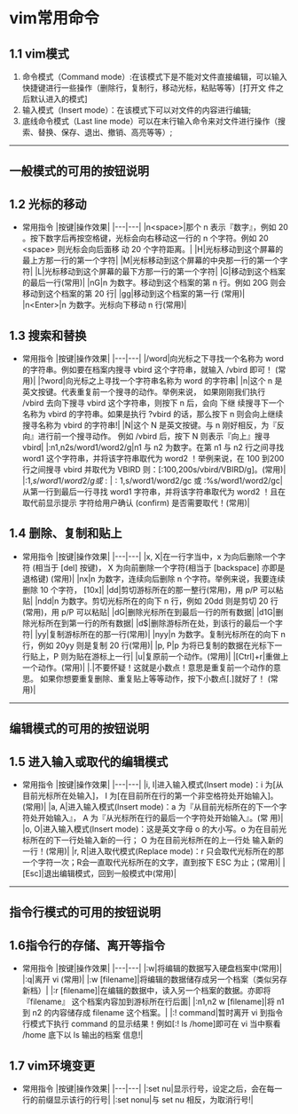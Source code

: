 # vim常用命令

## 1.1 vim模式

1. 命令模式（Command mode）:在该模式下是不能对文件直接编辑，可以输入快捷键进行一些操作（删除行，复制行，移动光标，粘贴等等）[打开文      件之后默认进入的模式]  
2. 输入模式（Insert mode）：在该模式下可以对文件的内容进行编辑;
3. 底线命令模式（Last line mode）可以在末行输入命令来对文件进行操作（搜索、替换、保存、退出、撤销、高亮等等）;
  
---

## 一般模式的可用的按钮说明

## 1.2 光标的移动

* 常用指令
  |按键|操作效果|
  |---|---|
  |n\<space\>|那个 n 表示『数字』，例如 20 。按下数字后再按空格键，光标会向右移动这一行的 n 个字符。例如 20 <space\> 则光标会向后面移    动 20 个字符距离。|
  |H|光标移动到这个屏幕的最上方那一行的第一个字符|
  |M|光标移动到这个屏幕的中央那一行的第一个字符|
  |L|光标移动到这个屏幕的最下方那一行的第一个字符|
  |G|移动到这个档案的最后一行(常用)|
  |nG|n 为数字。移动到这个档案的第 n 行。例如 20G 则会移动到这个档案的第 20 行|
  |gg|移动到这个档案的第一行 (常用)|
  |n\<Enter\>|n 为数字。光标向下移动 n 行(常用)|

## 1.3 搜索和替换

* 常用指令
  |按键|操作效果|
  |---|---|
  |/word|向光标之下寻找一个名称为 word 的字符串。例如要在档案内搜寻 vbird 这个字符串，就输入 /vbird 即可！ (常用)|
  |?word|向光标之上寻找一个字符串名称为 word 的字符串|
  |n|这个 n 是英文按键。代表重复前一个搜寻的动作。举例来说， 如果刚刚我们执行 /vbird 去向下搜寻 vbird 这个字符串，则按下 n 后，会向    下继 续搜寻下一个名称为 vbird 的字符串。如果是执行 ?vbird 的话，那么按下 n 则会向上继续搜寻名称为 vbird 的字符串!|
  |N|这个 N 是英文按键。与 n 刚好相反，为『反向』进行前一个搜寻动作。 例如 /vbird 后，按下 N 则表示『向上』搜寻 vbird|
  |:n1,n2s/word1/word2/g|n1 与 n2 为数字。在第 n1 与 n2 行之间寻找 word1 这个字符串，并将该字符串取代为 word2 ！举例来说，在 100    到200 行之间搜寻 vbird 并取代为 VBIRD 则：[:100,200s/vbird/VBIRD/g]。(常用)|
  |:1,$s/word1/word2/g 或 :%s/word1/word2/g|从第一行到最后一行寻找 word1 字符串，并将该字符串取代为 word2 ！(常用)|
  |:1,$s/word1/word2/gc 或 :%s/word1/word2/gc|从第一行到最后一行寻找 word1 字符串，并将该字符串取代为 word2 ！且在取代前显示提示    字符给用户确认 (confirm) 是否需要取代！(常用)|

## 1.4 删除、复制和贴上

* 常用指令
  |按键|操作效果|
  |---|---|
  |x, X|在一行字当中，x 为向后删除一个字符 (相当于 [del] 按键)， X 为向前删除一个字符(相当于 [backspace] 亦即是退格键) (常用)|
  |nx|n 为数字，连续向后删除 n 个字符。举例来说，我要连续删除 10 个字符， [10x]|
  |dd|剪切游标所在的那一整行(常用)，用 p/P 可以粘贴|
  |ndd|n 为数字。剪切光标所在的向下 n 行，例如 20dd 则是剪切 20 行(常用)，用 p/P 可以粘贴|
  |dG|删除光标所在到最后一行的所有数据|
  |d1G|删除光标所在到第一行的所有数据|
  |d$|删除游标所在处，到该行的最后一个字符|
  |yy|复制游标所在的那一行(常用)|
  |nyy|n 为数字。复制光标所在的向下 n 行，例如 20yy 则是复制 20 行(常用)|
  |p, P|p 为将已复制的数据在光标下一行贴上，P 则为贴在游标上一行|
  |u|复原前一个动作。(常用)|
  |[Ctrl]+r|重做上一个动作。(常用)|
  |.|不要怀疑！这就是小数点！意思是重复前一个动作的意思。 如果你想要重复删除、重复贴上等等动作，按下小数点[.]就好了！ (常用)|
  
---
  
## 编辑模式的可用的按钮说明

## 1.5 进入输入或取代的编辑模式

* 常用指令
  |按键|操作效果|
  |---|---|
  |i, I|进入输入模式(Insert mode)：i 为[从目前光标所在处输入]， I 为[在目前所在行的第一个非空格符处开始输入]。 (常用)|
  |a, A|进入输入模式(Insert mode)：a 为『从目前光标所在的下一个字符处开始输入』， A 为『从光标所在行的最后一个字符处开始输入』。(常    用)|
  |o, O|进入输入模式(Insert mode)：这是英文字母 o 的大小写。o 为在目前光标所在的下一行处输入新的一行； O 为在目前光标所在的上一行处    输入新的一行！(常用)|
  |r, R|进入取代模式(Replace mode)：r 只会取代光标所在的那一个字符一次；R会一直取代光标所在的文字，直到按下 ESC 为止；(常用)|
  |[Esc]|退出编辑模式，回到一般模式中(常用)|
  
---
  
## 指令行模式的可用的按钮说明

## 1.6指令行的存储、离开等指令

* 常用指令
  |按键|操作效果|
  |---|---|
  |:w|将编辑的数据写入硬盘档案中(常用)|
  |:q|离开 vi (常用)|
  |:w [filename]|将编辑的数据储存成另一个档案（类似另存新档）|
  |:r [filename]|在编辑的数据中，读入另一个档案的数据。亦即将 『filename』 这个档案内容加到游标所在行后面|
  |:n1,n2 w [filename]|将 n1 到 n2 的内容储存成 filename 这个档案。|
  |:! command|暂时离开 vi 到指令行模式下执行 command 的显示结果！例如[:! ls /home]即可在 vi 当中察看 /home 底下以 ls 输出的档案    信息!|
  
## 1.7 vim环境变更

* 常用指令
  |按键|操作效果|
  |---|---|
  |:set nu|显示行号，设定之后，会在每一行的前缀显示该行的行号|
  |:set nonu|与 set nu 相反，为取消行号!|
